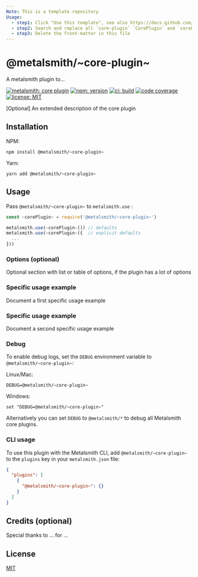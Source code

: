 ```yaml
---
Note: This is a template repository
Usage:
  - step1: Click "Use this template", see also https://docs.github.com/en/repositories/creating-and-managing-repositories/creating-a-repository-from-a-template, fill in new plugin details
  - step2: Search and replace all `core-plugin` `CorePlugin` and `corePlugin` matches with the name of the plugin
  - step3: Delete the front-matter in this file
---
```


# @metalsmith/~core-plugin~

A metalsmith plugin to...

[![metalsmith: core plugin][metalsmith-badge]][metalsmith-url]
[![npm: version][npm-badge]][npm-url]
[![ci: build][ci-badge]][ci-url]
[![code coverage][codecov-badge]][codecov-url]
[![license: MIT][license-badge]][license-url]

\[Optional\] An extended description of the core plugin

## Installation

NPM:

```
npm install @metalsmith/~core-plugin~
```

Yarn:

```
yarn add @metalsmith/~core-plugin~
```

## Usage

Pass `@metalsmith/~core-plugin~` to `metalsmith.use` :

```js
const ~corePlugin~ = require('@metalsmith/~core-plugin~')

metalsmith.use(~corePlugin~()) // defaults
metalsmith.use(~corePlugin~({  // explicit defaults
  ...
}))
```

### Options (optional)

Optional section with list or table of options, if the plugin has a lot of options

### Specific usage example

Document a first specific usage example

### Specific usage example

Document a second specific usage example

### Debug

To enable debug logs, set the `DEBUG` environment variable to `@metalsmith/~core-plugin~`:

Linux/Mac:

```
DEBUG=@metalsmith/~core-plugin~
```

Windows:

```
set "DEBUG=@metalsmith/~core-plugin~"
```

Alternatively you can set `DEBUG` to `@metalsmith/*` to debug all Metalsmith core plugins.

### CLI usage

To use this plugin with the Metalsmith CLI, add `@metalsmith/~core-plugin~` to the `plugins` key in your `metalsmith.json` file:

```json
{
  "plugins": [
    {
      "@metalsmith/~core-plugin~": {}
    }
  ]
}
```

## Credits (optional)

Special thanks to ... for ...

## License

[MIT](LICENSE)

[npm-badge]: https://img.shields.io/npm/v/@metalsmith/~core-plugin~.svg
[npm-url]: https://www.npmjs.com/package/@metalsmith/~core-plugin~
[ci-badge]: https://app.travis-ci.com/metalsmith/~core-plugin~.svg?branch=master
[ci-url]: https://app.travis-ci.com/github/metalsmith/~core-plugin~
[metalsmith-badge]: https://img.shields.io/badge/metalsmith-core_plugin-green.svg?longCache=true
[metalsmith-url]: https://metalsmith.io
[codecov-badge]: https://img.shields.io/coveralls/github/metalsmith/~core-plugin~
[codecov-url]: https://coveralls.io/github/metalsmith/~core-plugin~
[license-badge]: https://img.shields.io/github/license/metalsmith/~core-plugin~
[license-url]: LICENSE
